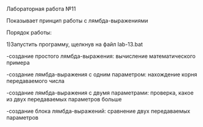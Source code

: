 Лабораторная работа №11 

Показывает принцип работы с лямбда-выражениями

Порядок работы:

1)Запустить программу, щелкнув на файл lab-13.bat




-создание простого лямбда-выражения: вычисление математического примера
 
-создание лямбда-выражения с одним параметром: нахождение корня передаваемого числа

-создание лямбда-выражения с двумя параметрами: проверка, какое из двух передаваемых параметров больше 

-создание блока лямбда-выражений: сравнение двух передаваемых параметров
